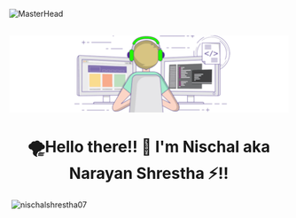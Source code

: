 ![MasterHead](https://www.arkasoftwares.com/blog/wp-content/uploads/2021/01/header_banner-2.jpg)

<img src="" />
<img src="https://raw.githubusercontent.com/leorrose/leorrose/master/readme_header.gif" />
<h1 align="center">🌪️Hello there!! 👋 I'm Nischal aka Narayan Shrestha ⚡‼️</h1>
<p>&nbsp;<img align="center" src="https://github-readme-stats.vercel.app/api?username=nischalshrestha07&show_icons=true&locale=en" alt="nischalshrestha07" /></p>


